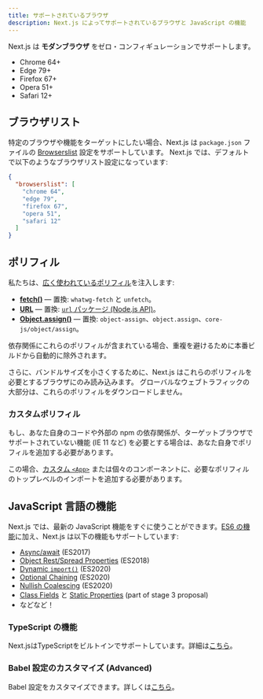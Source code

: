 ```yaml
---
title: サポートされているブラウザ
description: Next.js によってサポートされているブラウザと JavaScript の機能
---
```


Next.js は **モダンブラウザ** をゼロ・コンフィギュレーションでサポートします。

- Chrome 64+
- Edge 79+
- Firefox 67+
- Opera 51+
- Safari 12+

## ブラウザリスト

特定のブラウザや機能をターゲットにしたい場合、Next.js は `package.json` ファイルの [Browserslist](https://browsersl.ist) 設定をサポートしています。
Next.js では、デフォルトで以下のようなブラウザリスト設定になっています:

```json filename="package.json"
{
  "browserslist": [
    "chrome 64",
    "edge 79",
    "firefox 67",
    "opera 51",
    "safari 12"
  ]
}
```

## ポリフィル

私たちは、[広く使われているポリフィル](https://github.com/vercel/next.js/blob/canary/packages/next-polyfill-nomodule/src/index.js)を注入します:

- [**fetch()**](https://developer.mozilla.org/docs/Web/API/Fetch_API) — 置換: `whatwg-fetch` と `unfetch`。
- [**URL**](https://developer.mozilla.org/docs/Web/API/URL) — 置換: [`url` パッケージ (Node.js API)](https://nodejs.org/api/url.html)。
- [**Object.assign()**](https://developer.mozilla.org/docs/Web/JavaScript/Reference/Global_Objects/Object/assign) — 置換: `object-assign`、`object.assign`、`core-js/object/assign`。

依存関係にこれらのポリフィルが含まれている場合、重複を避けるために本番ビルドから自動的に除外されます。

さらに、バンドルサイズを小さくするために、Next.js はこれらのポリフィルを必要とするブラウザにのみ読み込みます。
グローバルなウェブトラフィックの大部分は、これらのポリフィルをダウンロードしません。

### カスタムポリフィル

もし、あなた自身のコードや外部の npm の依存関係が、ターゲットブラウザでサポートされていない機能 (IE 11 など) を必要とする場合は、あなた自身でポリフィルを追加する必要があります。

この場合、[カスタム `<App>`](https://nextjs.org/docs/pages/building-your-application/routing/custom-app) または個々のコンポーネントに、必要なポリフィルのトップレベルのインポートを追加する必要があります。

## JavaScript 言語の機能

Next.js では、最新の JavaScript 機能をすぐに使うことができます。[ES6 の機能](https://github.com/lukehoban/es6features)に加え、Next.js は以下の機能もサポートしています:

- [Async/await](https://github.com/tc39/ecmascript-asyncawait) (ES2017)
- [Object Rest/Spread Properties](https://github.com/tc39/proposal-object-rest-spread) (ES2018)
- [Dynamic `import()`](https://github.com/tc39/proposal-dynamic-import) (ES2020)
- [Optional Chaining](https://github.com/tc39/proposal-optional-chaining) (ES2020)
- [Nullish Coalescing](https://github.com/tc39/proposal-nullish-coalescing) (ES2020)
- [Class Fields](https://github.com/tc39/proposal-class-fields) と [Static Properties](https://github.com/tc39/proposal-static-class-features) (part of stage 3 proposal)
- などなど！

### TypeScript の機能

Next.jsはTypeScriptをビルトインでサポートしています。詳細は[こちら](/docs/app-router/building-your-application/configuring/typescript)。

### Babel 設定のカスタマイズ (Advanced)

Babel 設定をカスタマイズできます。詳しくは[こちら](https://nextjs.org/docs/pages/building-your-application/configuring/babel)。
